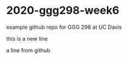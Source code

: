 # 2020-ggg298-week6

example github repo for GGG 298 at UC Davis

this is a new line 

a line from github
